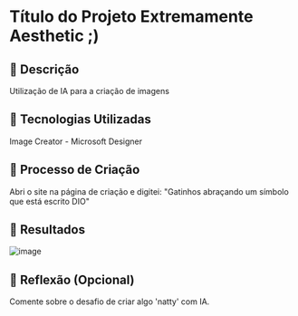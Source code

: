 # Título do Projeto Extremamente Aesthetic ;)

## 📒 Descrição
Utilização de IA para a criação de imagens

## 🤖 Tecnologias Utilizadas
Image Creator - Microsoft Designer

## 🧐 Processo de Criação
Abri o site na página de criação e digitei: "Gatinhos abraçando um símbolo que está escrito DIO"

## 🚀 Resultados
![image](https://github.com/user-attachments/assets/226d45a9-a3ea-471c-a974-36009776f964)


## 💭 Reflexão (Opcional)
Comente sobre o desafio de criar algo 'natty' com IA.
